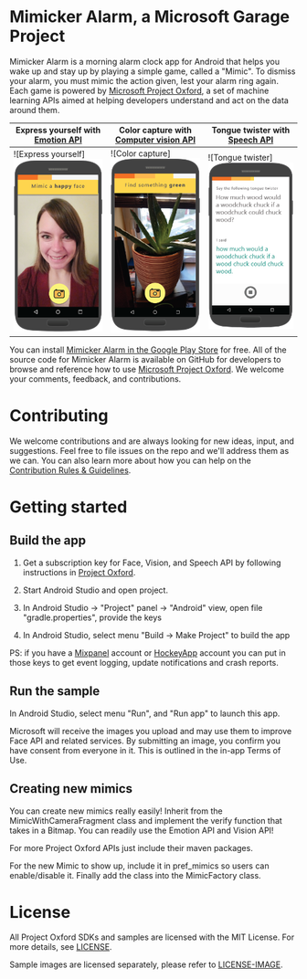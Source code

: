 Mimicker Alarm, a Microsoft Garage Project
====================================
Mimicker Alarm is a morning alarm clock app for Android that helps you wake up and stay up by playing a simple game, called a "Mimic". To dismiss your alarm, you must mimic the action given, lest your alarm ring again. Each game is powered by [Microsoft Project Oxford](<https://www.projectoxford.ai>), a set of machine learning APIs aimed at helping developers understand and act on the data around them.

Express yourself with [Emotion API](<https://www.projectoxford.ai/emotion>) | Color capture with [Computer vision API](<https://www.projectoxford.ai/vision>) | Tongue twister with [Speech API](<https://www.projectoxford.ai/speech>)
------------- | ------------- |  -------------
![Express yourself]<img src="screenshots/Screenshot_ExpressYourself.png" width="100%"/> | ![Color capture]<img src="screenshots/Screenshot_ColorCapture.png" width="100%"/> | ![Tongue twister]<img src="screenshots/Screenshot_TongueTwister.png" width="100%"/>


You can install [Mimicker Alarm in the Google Play Store](<https://play.google.com/store/apps/details?id=com.microsoft.mimicker>) for free. All of the source code for Mimicker Alarm is available on GitHub for developers to browse and reference how to use [Microsoft Project Oxford](<https://www.projectoxford.ai>). We welcome your comments, feedback, and contributions.


Contributing
============
We welcome contributions and are always looking for new ideas, input, and
suggestions. Feel free to file issues on the repo and we'll address them as we can. You can also learn more about how you can help on the [Contribution
Rules & Guidelines](</CONTRIBUTING.md>).

Getting started
===============

Build the app
----------------

1. Get a subscription key for Face, Vision, and Speech API by following instructions in [Project Oxford](<https://www.projectoxford.ai/>).

2.  Start Android Studio and open project.

3.  In Android Studio -\> "Project" panel -\> "Android" view, open file "gradle.properties", provide the keys

4.  In Android Studio, select menu "Build -\> Make Project" to build the app

PS: if you have a [Mixpanel](<http://www.mixpanel.com>) account or [HockeyApp](<http://www.hockeyapp.net>) account you can put in those keys to get event logging, update notifications and crash reports.

Run the sample
--------------

In Android Studio, select menu "Run", and "Run app" to launch this app.

Microsoft will receive the images you upload and may use them to improve Face API and related services. By submitting an image, you confirm you have consent from everyone in it. This is outlined in the in-app Terms of Use.

Creating new mimics
-----------

You can create new mimics really easily!
Inherit from the MimicWithCameraFragment class and implement the verify function that takes in a Bitmap. You can readily use the Emotion API and Vision API!

For more Project Oxford APIs just include their maven packages.

For the new Mimic to show up, include it in pref_mimics so users can enable/disable it.
Finally add the class into the MimicFactory class.

License
=======

All Project Oxford SDKs and samples are licensed with the MIT License. For more details, see
[LICENSE](</LICENSE.md>).

Sample images are licensed separately, please refer to [LICENSE-IMAGE](</LICENSE-IMAGE.md>).

